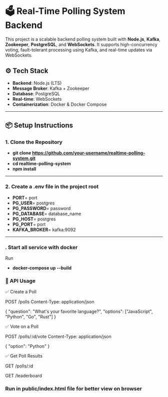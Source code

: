 # 🗳️ Real-Time Polling System Backend

This project is a scalable backend polling system built with **Node.js**, **Kafka**, **Zookeeper**, **PostgreSQL**, and **WebSockets**. It supports high-concurrency voting, fault-tolerant processing using Kafka, and real-time updates via WebSockets.

## ⚙️ Tech Stack

- **Backend**: Node.js (LTS)
- **Message Broker**: Kafka + Zookeeper
- **Database**: PostgreSQL
- **Real-time**: WebSockets
- **Containerization**: Docker & Docker Compose

---

## 📦 Setup Instructions

### 1. Clone the Repository

- **git clone https://github.com/your-username/realtime-polling-system.git**
- **cd realtime-polling-system**
- **npm install**

---

### 2. Create a .env file in the project root

- **PORT**= port
- **PG_USER**= postgres
- **PG_PASSWORD**= password
- **PG_DATABASE**= database_name
- **PG_HOST**= postgres
- **PG_PORT**= port
- **KAFKA_BROKER**= kafka:9092

---

### . Start all service with docker

Run

- **docker-compose up --build**

### 🔧 API Usage

✅ Create a Poll

POST /polls
Content-Type: application/json

{
"question": "What's your favorite language?",
"options": ["JavaScript", "Python", "Go", "Rust"]
}

✅ Vote on a Poll

POST /polls/:id/vote
Content-Type: application/json

{
"option": "Python"
}

✅ Get Poll Results

GET /polls/:id

GET /leaderboard

### Run in public/index.html file for better view on browser
